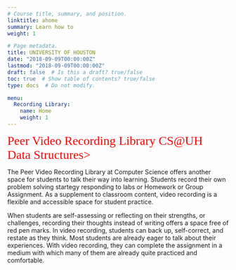 ```yaml
---
# Course title, summary, and position.
linktitle: ahome
summary: Learn how to
weight: 1

# Page metadata.
title: UNIVERSITY OF HOUSTON
date: "2018-09-09T00:00:00Z"
lastmod: "2018-09-09T00:00:00Z"
draft: false  # Is this a draft? true/false
toc: true  # Show table of contents? true/false
type: docs  # Do not modify.

menu:
  Recording Library:
    name: Home
    weight: 1
---
```

  
<span style="color: #ff0000; font-family: Babas; font-size: 2em;">Peer Video Recording Library CS@UH</span><br>
<span style="color: #ff0000; font-family: Babas; font-size: 2em;">Data Structures><br>

The Peer Video Recording Library at Computer Science offers another space for students to talk their way into learning. Students record their own problem solving startegy responding to labs or Homework or Group Assignment.
As a supplement to classroom content, video recording is a flexible and accessible space for student practice.

When students are self-assessing or reflecting on their strengths, or challenges, recording their thoughts instead of writing offers a space free of red pen marks. In video recording, students can back up, self-correct, and restate as they think. Most students are already eager to talk about their experiences. With video recording, they can complete the assignment in a medium with which many of them are already quite practiced and comfortable.





